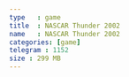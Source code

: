 ```yaml
---
type   : game
title  : NASCAR Thunder 2002
name   : NASCAR Thunder 2002
categories: [game]
telegram : 1152
size : 299 MB
---
```



